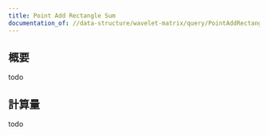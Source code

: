```yaml
---
title: Point Add Rectangle Sum
documentation_of: //data-structure/wavelet-matrix/query/PointAddRectangleSum.hpp
---
```


## 概要

todo

## 計算量
todo